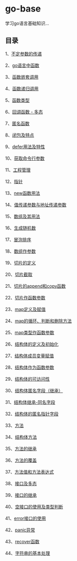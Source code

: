 # go-base
学习go语言基础知识...
## 目录
1、[不定参数的传递](https://github.com/lzj09/go-base/blob/master/indefinite_params.go)<br><br>
2、[go语言中函数](https://github.com/lzj09/go-base/blob/master/func.go)<br><br>
3、[函数嵌套调用](https://github.com/lzj09/go-base/blob/master/func_nesting.go)<br><br>
4、[函数递归调用](https://github.com/lzj09/go-base/blob/master/func_recursive.go)<br><br>
5、[函数类型](https://github.com/lzj09/go-base/blob/master/func_type.go)<br><br>
6、[回调函数 - 多态](https://github.com/lzj09/go-base/blob/master/callback_func.go)<br><br>
7、[匿名函数](https://github.com/lzj09/go-base/blob/master/anonymous_func.go)<br><br>
8、[闭包及特点](https://github.com/lzj09/go-base/blob/master/closure.go)<br><br>
9、[defer用法及特性](https://github.com/lzj09/go-base/blob/master/defer.go)<br><br>
10、[获取命令行参数](https://github.com/lzj09/go-base/blob/master/command_args.go)<br><br>
11、[工程管理](https://github.com/lzj09/go-base/tree/master/proj_manage)<br><br>
12、[指针](https://github.com/lzj09/go-base/blob/master/pointer.go)<br><br>
13、[new函数用法](https://github.com/lzj09/go-base/blob/master/new_func.go)<br><br>
14、[值传递参数与地址传递参数](https://github.com/lzj09/go-base/blob/master/value_pointer_transfer.go)<br><br>
15、[数组及其用法](https://github.com/lzj09/go-base/blob/master/array.go)<br><br>
16、[生成随机数](https://github.com/lzj09/go-base/blob/master/rand.go)<br><br>
17、[冒泡排序](https://github.com/lzj09/go-base/blob/master/bubble_sort.go)<br><br>
18、[数组作参数](https://github.com/lzj09/go-base/blob/master/array_param.go)<br><br>
19、[切片的定义](https://github.com/lzj09/go-base/blob/master/slice_def.go)<br><br>
20、[切片截取](https://github.com/lzj09/go-base/blob/master/slice_split.go)<br><br>
21、[切片的append和copy函数](https://github.com/lzj09/go-base/blob/master/slice_append_copy.go)<br><br>
22、[切片作函数参数](https://github.com/lzj09/go-base/blob/master/slice_param.go)<br><br>
23、[map定义及赋值](https://github.com/lzj09/go-base/blob/master/map_base.go)<br><br>
24、[map的循环、判断和删除方法](https://github.com/lzj09/go-base/blob/master/map_loop_if_del.go)<br><br>
25、[map类型作函数参数](https://github.com/lzj09/go-base/blob/master/map_param.go)<br><br>
26、[结构体的定义及初始化](https://github.com/lzj09/go-base/blob/master/struct_init.go)<br><br>
27、[结构体成员变量赋值](https://github.com/lzj09/go-base/blob/master/struct_var.go)<br><br>
28、[结构体作为函数参数](https://github.com/lzj09/go-base/blob/master/struct_param.go)<br><br>
29、[结构体的可访问性](https://github.com/lzj09/go-base/tree/master/struct_manage)<br><br>
30、[结构体匿名字段（继承）](https://github.com/lzj09/go-base/blob/master/anonymous_field.go)<br><br>
31、[结构体继承-同名字段](https://github.com/lzj09/go-base/blob/master/same_field.go)<br><br>
32、[结构体的匿名指针字段](https://github.com/lzj09/go-base/blob/master/point_anonymous_field.go)<br><br>
33、[方法](https://github.com/lzj09/go-base/blob/master/method.go)<br><br>
34、[结构体方法](https://github.com/lzj09/go-base/blob/master/struct_method.go)<br><br>
35、[方法的继承](https://github.com/lzj09/go-base/blob/master/method_inherit.go)<br><br>
36、[方法的覆盖](https://github.com/lzj09/go-base/blob/master/method_override.go)<br><br>
37、[方法值和方法表达式](https://github.com/lzj09/go-base/blob/master/method_value_expression.go)<br><br>
38、[接口及多态](https://github.com/lzj09/go-base/blob/master/interface.go)<br><br>
39、[接口的继承](https://github.com/lzj09/go-base/blob/master/interface_extends.go)<br><br>
40、[空接口的使用及类型判断](https://github.com/lzj09/go-base/blob/master/empty_interface.go)<br><br>
41、[error接口的使用](https://github.com/lzj09/go-base/blob/master/error_interface.go)<br><br>
42、[panic异常](https://github.com/lzj09/go-base/blob/master/panic.go)<br><br>
43、[recover函数](https://github.com/lzj09/go-base/blob/master/recover.go)<br><br>
44、[字符串的基本处理](https://github.com/lzj09/go-base/blob/master/strings_base.go)<br><br>
